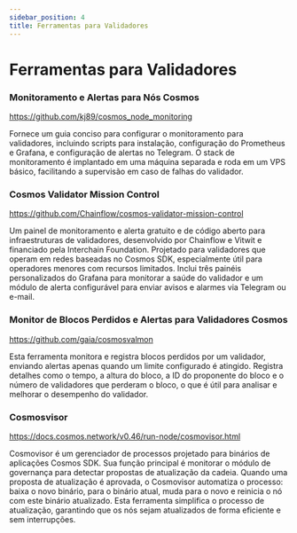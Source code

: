 ```yaml
---
sidebar_position: 4
title: Ferramentas para Validadores
---
```


# Ferramentas para Validadores

### Monitoramento e Alertas para Nós Cosmos

https://github.com/kj89/cosmos_node_monitoring

Fornece um guia conciso para configurar o monitoramento para validadores, incluindo scripts para instalação, configuração do Prometheus e Grafana, e configuração de alertas no Telegram. O stack de monitoramento é implantado em uma máquina separada e roda em um VPS básico, facilitando a supervisão em caso de falhas do validador.

### Cosmos Validator Mission Control

https://github.com/Chainflow/cosmos-validator-mission-control

Um painel de monitoramento e alerta gratuito e de código aberto para infraestruturas de validadores, desenvolvido por Chainflow e Vitwit e financiado pela Interchain Foundation. Projetado para validadores que operam em redes baseadas no Cosmos SDK, especialmente útil para operadores menores com recursos limitados. Inclui três painéis personalizados do Grafana para monitorar a saúde do validador e um módulo de alerta configurável para enviar avisos e alarmes via Telegram ou e-mail.

### Monitor de Blocos Perdidos e Alertas para Validadores Cosmos

https://github.com/gaia/cosmosvalmon

Esta ferramenta monitora e registra blocos perdidos por um validador, enviando alertas apenas quando um limite configurado é atingido. Registra detalhes como o tempo, a altura do bloco, a ID do proponente do bloco e o número de validadores que perderam o bloco, o que é útil para analisar e melhorar o desempenho do validador.

### Cosmosvisor

https://docs.cosmos.network/v0.46/run-node/cosmovisor.html

Cosmovisor é um gerenciador de processos projetado para binários de aplicações Cosmos SDK. Sua função principal é monitorar o módulo de governança para detectar propostas de atualização da cadeia. Quando uma proposta de atualização é aprovada, o Cosmovisor automatiza o processo: baixa o novo binário, para o binário atual, muda para o novo e reinicia o nó com este binário atualizado. Esta ferramenta simplifica o processo de atualização, garantindo que os nós sejam atualizados de forma eficiente e sem interrupções.
